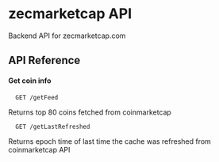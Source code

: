 
# zecmarketcap API

Backend API for zecmarketcap.com






## API Reference

#### Get coin info 

```http
  GET /getFeed
```
Returns top 80 coins fetched from coinmarketcap

```http
  GET /getLastRefreshed
```
Returns epoch time of last time the cache was refreshed from coinmarketcap API

